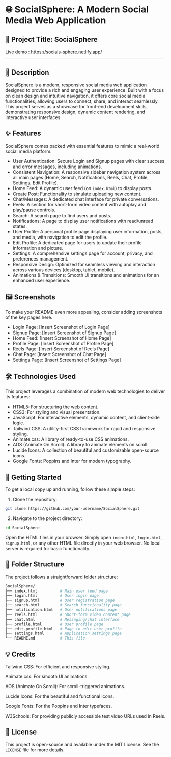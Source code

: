 # 🌐 SocialSphere: A Modern Social Media Web Application
## 📌 Project Title: SocialSphere

Live demo : https://socials-sphere.netlify.app/

---

## 📄 Description
SocialSphere is a modern, responsive social media web application designed to provide a rich and engaging user experience. Built with a focus on clean design and intuitive navigation, it offers core social media functionalities, allowing users to connect, share, and interact seamlessly. This project serves as a showcase for front-end development skills, demonstrating responsive design, dynamic content rendering, and interactive user interfaces.

## ✨ Features
SocialSphere comes packed with essential features to mimic a real-world social media platform:
- User Authentication: Secure Login and Signup pages with clear success and error messages, including animations.
- Consistent Navigation: A responsive sidebar navigation system across all main pages (Home, Search, Notifications, Reels, Chat, Profile, Settings, Edit Profile).
- Home Feed: A dynamic user feed (on `index.html`) to display posts.
- Create Post: Functionality to simulate uploading new content.
- Chat/Messages: A dedicated chat interface for private conversations.
- Reels: A section for short-form video content with autoplay and play/pause controls.
- Search: A search page to find users and posts.
- Notifications: A page to display user notifications with read/unread states.
- User Profile: A personal profile page displaying user information, posts, and media, with navigation to edit the profile.
- Edit Profile: A dedicated page for users to update their profile information and picture.
- Settings: A comprehensive settings page for account, privacy, and preferences management.
- Responsive Design: Optimized for seamless viewing and interaction across various devices (desktop, tablet, mobile).
- Animations & Transitions: Smooth UI transitions and animations for an enhanced user experience.

## 🖼️ Screenshots
To make your README even more appealing, consider adding screenshots of the key pages here.
- Login Page: [Insert Screenshot of Login Page]
- Signup Page: [Insert Screenshot of Signup Page]
- Home Feed: [Insert Screenshot of Home Page]
- Profile Page: [Insert Screenshot of Profile Page]
- Reels Page: [Insert Screenshot of Reels Page]
- Chat Page: [Insert Screenshot of Chat Page]
- Settings Page: [Insert Screenshot of Settings Page]

## 🛠️ Technologies Used
This project leverages a combination of modern web technologies to deliver its features:
- HTML5: For structuring the web content.
- CSS3: For styling and visual presentation.
- JavaScript: For interactive elements, dynamic content, and client-side logic.
- Tailwind CSS: A utility-first CSS framework for rapid and responsive styling.
- Animate.css: A library of ready-to-use CSS animations.
- AOS (Animate On Scroll): A library to animate elements on scroll.
- Lucide Icons: A collection of beautiful and customizable open-source icons.
- Google Fonts: Poppins and Inter for modern typography.

## 🚀 Getting Started
To get a local copy up and running, follow these simple steps:

1. Clone the repository:
```bash
git clone https://github.com/your-username/SocialSphere.git
```

2. Navigate to the project directory:
```bash
cd SocialSphere
```

Open the HTML files in your browser:
Simply open `index.html`, `login.html`, `signup.html`, or any other HTML file directly in your web browser. No local server is required for basic functionality.

## 📁 Folder Structure
The project follows a straightforward folder structure:

```bash
SocialSphere/
├── index.html          # Main user feed page
├── login.html          # User login page
├── signup.html         # User registration page
├── search.html         # Search functionality page
├── notification.html   # User notifications page
├── reels.html          # Short-form video content page
├── chat.html           # Messaging/chat interface
├── profile.html        # User profile page
├── edit-profile.html   # Page to edit user profile
├── settings.html       # Application settings page
└── README.md           # This file
```

## 💡 Credits
Tailwind CSS: For efficient and responsive styling.

Animate.css: For smooth UI animations.

AOS (Animate On Scroll): For scroll-triggered animations.

Lucide Icons: For the beautiful and functional icons.

Google Fonts: For the Poppins and Inter typefaces.

W3Schools: For providing publicly accessible test video URLs used in Reels.

## 📝 License
This project is open-source and available under the MIT License. See the `LICENSE` file for more details.